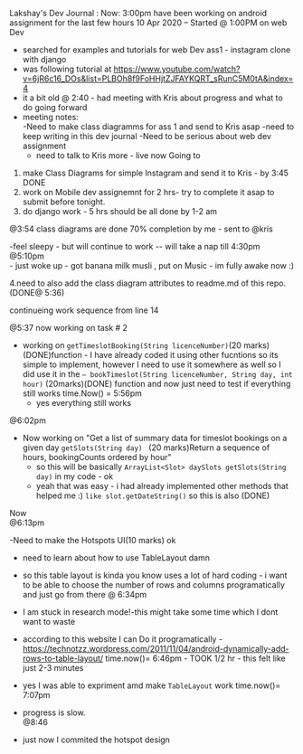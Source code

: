 Lakshay's Dev Journal :
Now: 3:00pm
have been working on android assignment for the last few hours 
10 Apr 2020 – Started @ 1:00PM on web Dev
- searched for examples and tutorials for web Dev ass1 - instagram clone with django
- was following tutorial at https://www.youtube.com/watch?v=6jR6c16_DOs&list=PLBOh8f9FoHHjtZJFAYKQRT_sRunC5M0tA&index=4
- it a bit old 
@ 2:40 - had meeting with Kris about progress and what to do going forward
- meeting notes:    
    -Need to make class diagramms for ass 1  and send to Kris asap
    -need to keep writing in this dev journal
    -Need to be serious about web dev assignment
    - need to talk to Kris more - live 
now Going to 
1. make Class Diagrams for simple Instagram and send it to Kris - by 3:45 DONE
2. work on Mobile dev assignemnt for 2 hrs- try to complete it asap to submit before tonight.
3. do django work - 5 hrs 
should be all done by 1-2 am

@3:54 class diagrams are done 70% completion by me - sent to @kris   

-feel sleepy - but will continue to work -- will take a nap till 4:30pm   
@5:10pm  
    - just woke up
    - got banana milk musli , put on Music - im fully awake now :)
    
4.need to also add the class diagram attributes to readme.md of this repo. (DONE@ 5:36)

continueing work sequence from line 14

@5:37
now working on task # 2
- working on  `getTimeslotBooking(String licenceNumber)`(20 marks) (DONE)function - I have already coded it using other fucntions so its simple to implement, however I need to use it somewhere as well so I did use it in the `— bookTimeslot(String licenceNumber, String day, int hour)` (20marks)(DONE) function and now just need to test if everything still works time.Now() = 5:56pm
    - yes everything still works    


@6:02pm
- Now working on "Get a list of summary data for timeslot bookings on a given day  `getSlots(String day) ` (20 marks)Return a sequence of hours, bookingCounts ordered by hour"
    - so this will be basically `ArrayList<Slot> daySlots getSlots(String day)` in my code - ok  
    - yeah that was easy - i had already implemented other methods that helped me  :)  `like slot.getDateString()` so this is also (DONE)     
    
Now   
@6:13pm   

-Need to make the Hotspots UI(10 marks) ok 

- need to learn about how to use TableLayout damn
- so this table layout is kinda you know uses a lot of hard coding - i want to be able to choose the number of rows and columns programatically and just go from there @ 6:34pm 
- I am stuck in research mode!-this might take some time which I dont want to waste
- according to this website I can Do it programatically -https://technotzz.wordpress.com/2011/11/04/android-dynamically-add-rows-to-table-layout/ time.now()= 6:46pm - TOOK 1/2 hr - this felt like just 2-3 minutes 
- yes I was able to expriment amd make `TableLayout` work  time.now()= 7:07pm
- progress is slow.  
@8:46   

- just now I commited the hotspot design 



    
    

